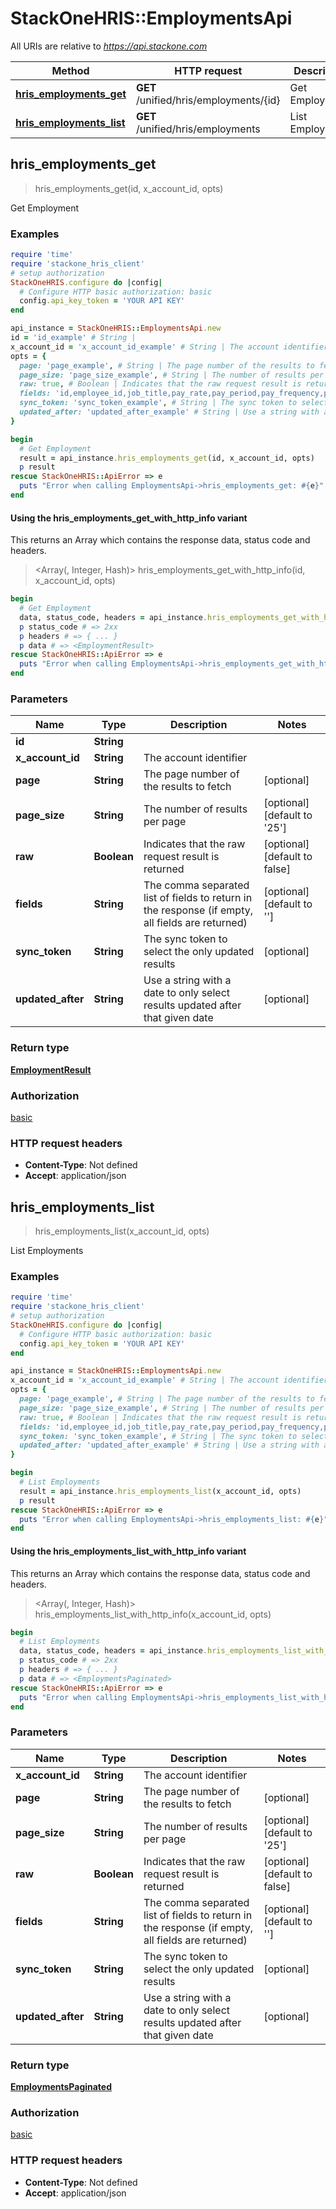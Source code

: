 # StackOneHRIS::EmploymentsApi

All URIs are relative to *https://api.stackone.com*

| Method | HTTP request | Description |
| ------ | ------------ | ----------- |
| [**hris_employments_get**](EmploymentsApi.md#hris_employments_get) | **GET** /unified/hris/employments/{id} | Get Employment |
| [**hris_employments_list**](EmploymentsApi.md#hris_employments_list) | **GET** /unified/hris/employments | List Employments |


## hris_employments_get

> <EmploymentResult> hris_employments_get(id, x_account_id, opts)

Get Employment

### Examples

```ruby
require 'time'
require 'stackone_hris_client'
# setup authorization
StackOneHRIS.configure do |config|
  # Configure HTTP basic authorization: basic
  config.api_key_token = 'YOUR API KEY'
end

api_instance = StackOneHRIS::EmploymentsApi.new
id = 'id_example' # String |
x_account_id = 'x_account_id_example' # String | The account identifier
opts = {
  page: 'page_example', # String | The page number of the results to fetch
  page_size: 'page_size_example', # String | The number of results per page
  raw: true, # Boolean | Indicates that the raw request result is returned
  fields: 'id,employee_id,job_title,pay_rate,pay_period,pay_frequency,pay_currency,effective_date,employment_type,employment_contract_type', # String | The comma separated list of fields to return in the response (if empty, all fields are returned)
  sync_token: 'sync_token_example', # String | The sync token to select the only updated results
  updated_after: 'updated_after_example' # String | Use a string with a date to only select results updated after that given date
}

begin
  # Get Employment
  result = api_instance.hris_employments_get(id, x_account_id, opts)
  p result
rescue StackOneHRIS::ApiError => e
  puts "Error when calling EmploymentsApi->hris_employments_get: #{e}"
end
```

#### Using the hris_employments_get_with_http_info variant

This returns an Array which contains the response data, status code and headers.

> <Array(<EmploymentResult>, Integer, Hash)> hris_employments_get_with_http_info(id, x_account_id, opts)

```ruby
begin
  # Get Employment
  data, status_code, headers = api_instance.hris_employments_get_with_http_info(id, x_account_id, opts)
  p status_code # => 2xx
  p headers # => { ... }
  p data # => <EmploymentResult>
rescue StackOneHRIS::ApiError => e
  puts "Error when calling EmploymentsApi->hris_employments_get_with_http_info: #{e}"
end
```

### Parameters

| Name | Type | Description | Notes |
| ---- | ---- | ----------- | ----- |
| **id** | **String** |  |  |
| **x_account_id** | **String** | The account identifier |  |
| **page** | **String** | The page number of the results to fetch | [optional] |
| **page_size** | **String** | The number of results per page | [optional][default to &#39;25&#39;] |
| **raw** | **Boolean** | Indicates that the raw request result is returned | [optional][default to false] |
| **fields** | **String** | The comma separated list of fields to return in the response (if empty, all fields are returned) | [optional][default to &#39;&#39;] |
| **sync_token** | **String** | The sync token to select the only updated results | [optional] |
| **updated_after** | **String** | Use a string with a date to only select results updated after that given date | [optional] |

### Return type

[**EmploymentResult**](EmploymentResult.md)

### Authorization

[basic](../README.md#basic)

### HTTP request headers

- **Content-Type**: Not defined
- **Accept**: application/json


## hris_employments_list

> <EmploymentsPaginated> hris_employments_list(x_account_id, opts)

List Employments

### Examples

```ruby
require 'time'
require 'stackone_hris_client'
# setup authorization
StackOneHRIS.configure do |config|
  # Configure HTTP basic authorization: basic
  config.api_key_token = 'YOUR API KEY'
end

api_instance = StackOneHRIS::EmploymentsApi.new
x_account_id = 'x_account_id_example' # String | The account identifier
opts = {
  page: 'page_example', # String | The page number of the results to fetch
  page_size: 'page_size_example', # String | The number of results per page
  raw: true, # Boolean | Indicates that the raw request result is returned
  fields: 'id,employee_id,job_title,pay_rate,pay_period,pay_frequency,pay_currency,effective_date,employment_type,employment_contract_type', # String | The comma separated list of fields to return in the response (if empty, all fields are returned)
  sync_token: 'sync_token_example', # String | The sync token to select the only updated results
  updated_after: 'updated_after_example' # String | Use a string with a date to only select results updated after that given date
}

begin
  # List Employments
  result = api_instance.hris_employments_list(x_account_id, opts)
  p result
rescue StackOneHRIS::ApiError => e
  puts "Error when calling EmploymentsApi->hris_employments_list: #{e}"
end
```

#### Using the hris_employments_list_with_http_info variant

This returns an Array which contains the response data, status code and headers.

> <Array(<EmploymentsPaginated>, Integer, Hash)> hris_employments_list_with_http_info(x_account_id, opts)

```ruby
begin
  # List Employments
  data, status_code, headers = api_instance.hris_employments_list_with_http_info(x_account_id, opts)
  p status_code # => 2xx
  p headers # => { ... }
  p data # => <EmploymentsPaginated>
rescue StackOneHRIS::ApiError => e
  puts "Error when calling EmploymentsApi->hris_employments_list_with_http_info: #{e}"
end
```

### Parameters

| Name | Type | Description | Notes |
| ---- | ---- | ----------- | ----- |
| **x_account_id** | **String** | The account identifier |  |
| **page** | **String** | The page number of the results to fetch | [optional] |
| **page_size** | **String** | The number of results per page | [optional][default to &#39;25&#39;] |
| **raw** | **Boolean** | Indicates that the raw request result is returned | [optional][default to false] |
| **fields** | **String** | The comma separated list of fields to return in the response (if empty, all fields are returned) | [optional][default to &#39;&#39;] |
| **sync_token** | **String** | The sync token to select the only updated results | [optional] |
| **updated_after** | **String** | Use a string with a date to only select results updated after that given date | [optional] |

### Return type

[**EmploymentsPaginated**](EmploymentsPaginated.md)

### Authorization

[basic](../README.md#basic)

### HTTP request headers

- **Content-Type**: Not defined
- **Accept**: application/json

